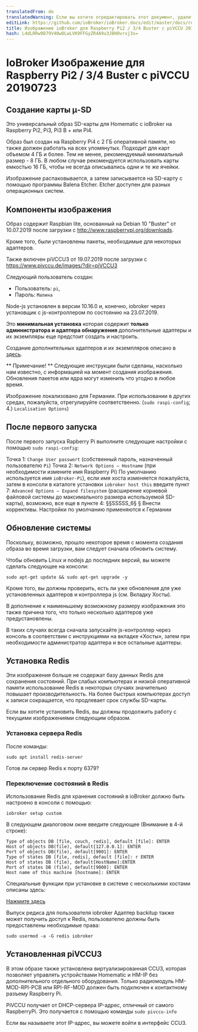 ```yaml
---
translatedFrom: de
translatedWarning: Если вы хотите отредактировать этот документ, удалите поле «translationFrom», в противном случае этот документ будет снова автоматически переведен
editLink: https://github.com/ioBroker/ioBroker.docs/edit/master/docs/ru/downloads/ioBroker_Image_RPi_2-3-4_piVCCU_20190723_buster.md
title: Изображение ioBroker для Raspberry Pi2 / 3/4 Buster с piVCCU 20190723
hash: L4dLRRw9D79V40wOLwLVK9FFGyZR4A9u3J8HOvrxj3s=
---
```

# IoBroker Изображение для Raspberry Pi2 / 3/4 Buster с piVCCU 20190723
## Создание карты μ-SD
Это универсальный образ SD-карты для Homematic с ioBroker на Raspberry Pi2, Pi3, Pi3 B + или Pi4.

Образ был создан на Raspberry Pi4 с 2 ГБ оперативной памяти, но также должен работать на всех упомянутых. Подходит для карт объемом 4 ГБ и более. Тем не менее, рекомендуемый минимальный размер - 8 ГБ. В любом случае рекомендуется использовать карты емкостью 16 ГБ, чтобы не всегда описывались одни и те же ячейки.

Изображение распаковывается, а затем записывается на SD-карту с помощью программы Balena Etcher. Etcher доступен для разных операционных систем.

## Компоненты изображения
Образ содержит Raspbian lite, основанный на Debian 10 "Buster" от 10.07.2019 после загрузки с http://www.raspberrypi.org/downloads.

Кроме того, были установлены пакеты, необходимые для некоторых адаптеров.

Также включен piVCCU3 от 19.07.2019 после загрузки с https://www.pivccu.de/images/?dir=piVCCU3

Следующий пользователь создан:

* Пользователь: `pi`,
* Пароль: `Малина`

Node-js установлен в версии 10.16.0 и, конечно, iobroker через установщик с js-контроллером по состоянию на 23.07.2019.

Это **минимальная установка** которая содержит **только администратора и адаптера обнаружения** дополнительные адаптеры и их экземпляры еще предстоит создать и настроить.

Создание дополнительных адаптеров и их экземпляров описано в [здесь](/tutorial/adapter.md).

** Примечание! ** Следующие инструкции были сделаны, насколько нам известно, с информацией на момент создания изображения. Обновления пакетов или ядра могут изменить что угодно в любое время.

Изображение локализовано для Германии. При использовании в других средах, пожалуйста, отрегулируйте соответственно. (`sudo raspi-config`; 4.) `Localisation Options`)

## После первого запуска
После первого запуска Rapberry Pi выполните следующие настройки с помощью `sudo raspi-config`:

Точка 1: `Change User passwort` (собственный пароль, назначенный пользователю `Pi`) Точка 2: `Network Options – Hostname` (при необходимости измените имя Raspberry Pi) По умолчанию используется имя `ioBroker-Pi`), если имя хоста изменяется пожалуйста, затем в консоли в каталоге установки `iobroker host this` введите пункт 7: `Advanced Options – Expand filesystem` (расширение корневой файловой системы до максимального размера используемой SD-карты), возможно, все еще в пункте 4: §§SSSSS_6§ § Внести коррективы. Настройки по умолчанию применяются к Германии

## Обновление системы
Поскольку, возможно, прошло некоторое время с момента создания образа во время загрузки, вам следует сначала обновить систему.

Чтобы обновить Linux и nodejs до последних версий, вы можете сделать следующее на консоли:

```sudo apt-get update && sudo apt-get upgrade -y```

Кроме того, вы должны проверить, есть ли уже обновления для уже установленных адаптеров и контроллера js (см. Вкладку Хосты).

В дополнение к наименьшему возможному размеру изображения это также причина того, что только несколько адаптеров уже предустановлены.

В таких случаях всегда сначала запускайте js-контроллер через консоль в соответствии с инструкциями на вкладке «Хосты», затем при необходимости администратор адаптера и все остальные адаптеры.

## Установка Redis
Эти изображения больше не содержат базу данных Redis для сохранения состояний. При слабых компьютерах и низкой оперативной памяти использование Redis в некоторых случаях значительно повышает производительность. На более быстрых компьютерах доступ к записи сокращается, что продлевает срок службы SD-карты.

Если вы хотите установить Redis, вы должны продолжить работу с текущими изображениями следующим образом.

### Установка сервера Redis
После команды:

`sudo apt install redis-server`

Готов ли сервер Redis к порту 6379?

### Переключение состояний в Redis
Использование Redis для хранения состояний в ioBroker должно быть настроено в консоли с помощью:

`iobroker setup custom`

В следующем диалоговом окне введите следующее (Внимание в 4-й строке):

```
Type of objects DB [file, couch, redis], default [file]: ENTER
Host of objects DB(file), default[127.0.0.1]: ENTER
Port of objects DB(file), default[9001]: ENTER
Type of states DB [file, redis], default [file]: r ENTER
Host of states DB (file), default[HostName]:ENTER
Port of states DB (file), default[9000]: ENTER
Host name of this machine [hostname]: ENTER
```

Специальные функции при установке в системе с несколькими хостами описаны здесь:

[Нажмите здесь](config/multihost.md)

Выпуск редиса для пользователя iobroker Адаптер backitup также может получить доступ к Redis, пользователю должны быть предоставлены необходимые права:

`sudo usermod -a -G redis iobroker`

## Установленная piVCCU3
В этом образе также установлена виртуализированная CCU3, которая позволяет управлять устройствами Homematic и HM-IP без дополнительного отдельного оборудования.
Только радиомодуль HM-MOD-RPI-PCB или RPI-RF-MOD должен быть подключен к контактному разъему Raspberry Pi.

PiVCCU получает от DHCP-сервера IP-адрес, отличный от самого RaspberryPi. Это получается с помощью команды `sudo pivccu-info`

Если вы называете этот IP-адрес, вы можете войти в интерфейс CCU3.